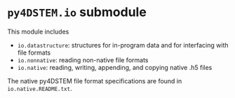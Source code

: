 # `py4DSTEM.io` submodule

This module includes
- `io.datastructure`: structures for in-program data and for interfacing with file formats
- `io.nonnative`: reading non-native file formats
- `io.native`: reading, writing, appending, and copying native .h5 files

The native py4DSTEM file format specifications are found in `io.native.README.txt`.

